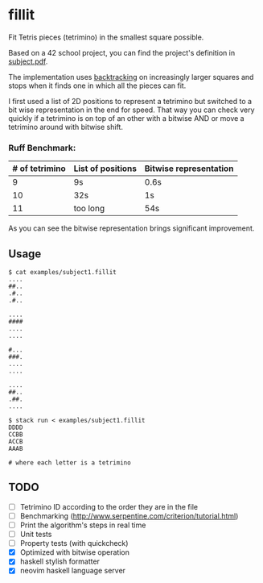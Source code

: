 # fillit

Fit Tetris pieces (tetrimino) in the smallest square possible.

Based on a 42 school project, you can find the project's definition in [subject.pdf](./subject.pdf).

The implementation uses [backtracking][1] on increasingly larger squares and stops when it finds one in which all the pieces can fit.

I first used a list of 2D positions to represent a tetrimino but switched to a bit wise representation in the end for speed.
That way you can check very quickly if a tetrimino is on top of an other with a bitwise AND or move a tetrimino around with bitwise shift.

### Ruff Benchmark:

| # of tetrimino    | List of positions | Bitwise representation |
|-------------------|-------------------|------------------------|
| 9                 | 9s                | 0.6s                   |
| 10                | 32s               | 1s                     |
| 11                | too long          | 54s                    |

As you can see the bitwise representation brings significant improvement.

## Usage

```
$ cat examples/subject1.fillit
....
##..
.#..
.#..

....
####
....
....

#...
###.
....
....

....
##..
.##.
....

$ stack run < examples/subject1.fillit
DDDD
CCBB
ACCB
AAAB

# where each letter is a tetrimino
```

## TODO

- [ ] Tetrimino ID according to the order they are in the file
- [ ] Benchmarking (http://www.serpentine.com/criterion/tutorial.html)
- [ ] Print the algorithm's steps in real time
- [ ] Unit tests
- [ ] Property tests (with quickcheck)
- [x] Optimized with bitwise operation
- [x] haskell stylish formatter
- [x] neovim haskell language server

[1]: https://en.wikipedia.org/wiki/Backtracking
